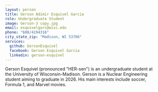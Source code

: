 ```yaml
---
layout: person
title: Gerson Adimir Esquivel Garcia
role: Undergraduate Student
image: Gerson-3 copy.jpg
email: esquivelgarc@wisc.edu
phone: "608/4194316"
city_state_zip: "Madison, WI 53706"
services:
  github: GersonEsquivel
  facebook: Gerson Esquivel Garcia
  linkedin: gerson-esquivel
---
```


Gerson Esquivel (pronounced "HER-sen") is an undergraduate student at the
University of Wisconsin-Madison. Gerson is a Nuclear Engineering student aiming to graduate
in 2026. His main interests include soccer, Formula 1, and Marvel movies. 
